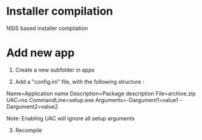 # Installer compilation
NSIS based installer compilation

# Add new app
1. Create a new subfolder in apps

2. Add a "config.ini" file, with the following structure :

Name=Application name
Description=Package description
File=archive.zip
UAC=no
CommandLine=setup.exe
Arguments=-Dargument1=value1 -Dargument2=value2


Note: Enabling UAC will ignore all setup arguments

3. Recompile